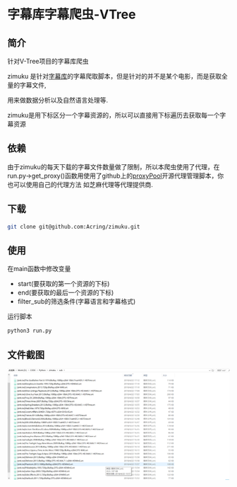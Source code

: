 # 字幕库字幕爬虫-VTree



## 简介

针对V-Tree项目的字幕库爬虫

zimuku 是针对[字幕库](www.zimuku.cn)的字幕爬取脚本，但是针对的并不是某个电影，而是获取全量的字幕文件,

用来做数据分析以及自然语言处理等.

zimuku是用下标区分一个字幕资源的，所以可以直接用下标遍历去获取每一个字幕资源

## 依赖

由于zimuku的每天下载的字幕文件数量做了限制，所以本爬虫使用了代理，在run.py->get_proxy()函数用使用了github上的[proxyPool](https://github.com/Python3WebSpider/ProxyPool)开源代理管理脚本，你也可以使用自己的代理方法
如芝麻代理等代理提供商.


## 下载

```bash
git clone git@github.com:Acring/zimuku.git
```


## 使用

在main函数中修改变量

- start(要获取的第一个资源的下标)
- end(要获取的最后一个资源的下标)
- filter_sub的筛选条件(字幕语言和字幕格式)

运行脚本

```bash
python3 run.py
```




## 文件截图

![](./sub.png)
